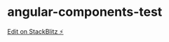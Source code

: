 # angular-components-test

[Edit on StackBlitz ⚡️](https://stackblitz.com/edit/angular-components-test)